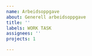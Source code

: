 ```yaml
---
name: Arbeidsoppgave
about: Generell arbeidsoppgave
title: ''
labels: WORK TASK
assignees: ''
projects: 1

---
```




